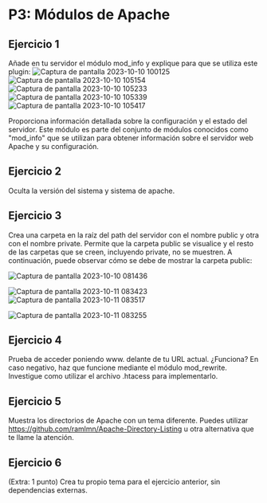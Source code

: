 # P3: Módulos de Apache #

## Ejercicio 1 ##
Añade en tu servidor el módulo mod_info y explique para que se utiliza este plugin:
![Captura de pantalla 2023-10-10 100125](https://github.com/miquelnicolas/despliegue-de-aplicaciones-web/assets/144775437/4fee2958-8403-4e33-a760-a8d75478c43f)
![Captura de pantalla 2023-10-10 105154](https://github.com/miquelnicolas/despliegue-de-aplicaciones-web/assets/144775437/a90182de-82d3-4b7c-be9e-b0336d8e55ad)
![Captura de pantalla 2023-10-10 105233](https://github.com/miquelnicolas/despliegue-de-aplicaciones-web/assets/144775437/077b2610-7e34-4d4a-ae99-9d5c007ef824)
![Captura de pantalla 2023-10-10 105339](https://github.com/miquelnicolas/despliegue-de-aplicaciones-web/assets/144775437/7fd608a3-5f73-4f67-9e1e-e0bab9ae83b4)
![Captura de pantalla 2023-10-10 105417](https://github.com/miquelnicolas/despliegue-de-aplicaciones-web/assets/144775437/cfcbe710-8b46-4f6d-adab-318d4d46f56f)


Proporciona información detallada sobre la configuración y el estado del servidor. Este módulo es parte del conjunto de módulos conocidos como "mod_info" que se utilizan para obtener información sobre el servidor web Apache y su configuración.

## Ejercicio 2 ##
Oculta la versión del sistema y sistema de apache.



## Ejercicio 3 ##
Crea una carpeta en la raíz del path del servidor con el nombre public y otra con el nombre private. Permite que la carpeta public se visualice y el resto de las carpetas que se creen, incluyendo private, no se muestren. A continuación, puede observar cómo se debe de mostrar la carpeta public:

![Captura de pantalla 2023-10-10 081436](https://github.com/miquelnicolas/despliegue-de-aplicaciones-web/assets/144775437/8cabaf62-81ab-47c5-858c-e72e44a95fd6)


![Captura de pantalla 2023-10-11 083423](https://github.com/miquelnicolas/despliegue-de-aplicaciones-web/assets/144775437/2bf60b92-eea2-4683-825b-5af6774da739)
![Captura de pantalla 2023-10-11 083517](https://github.com/miquelnicolas/despliegue-de-aplicaciones-web/assets/144775437/4205dd40-1efe-4bf4-8357-2add67c485cb)

![Captura de pantalla 2023-10-11 083255](https://github.com/miquelnicolas/despliegue-de-aplicaciones-web/assets/144775437/bb9108bf-3deb-46c7-97f8-7ecaf1a61bd7)


## Ejercicio 4 ##
Prueba de acceder poniendo www. delante de tu URL actual. ¿Funciona? En caso negativo, haz que funcione mediante el módulo mod_rewrite. Investigue como utilizar el archivo .htacess para implementarlo.



## Ejercicio 5 ##
Muestra los directorios de Apache con un tema diferente. Puedes utilizar https://github.com/ramlmn/Apache-Directory-Listing u otra alternativa que te llame la atención.



## Ejercicio 6 ##
(Extra: 1 punto) Crea tu propio tema para el ejercicio anterior, sin dependencias externas.

